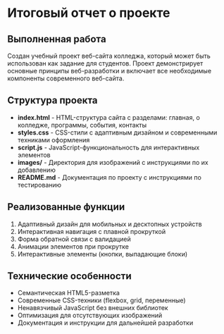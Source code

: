 # Итоговый отчет о проекте

## Выполненная работа

Создан учебный проект веб-сайта колледжа, который может быть использован как задание для студентов. Проект демонстрирует основные принципы веб-разработки и включает все необходимые компоненты современного веб-сайта.

## Структура проекта

- **index.html** - HTML-структура сайта с разделами: главная, о колледже, программы, события, контакты
- **styles.css** - CSS-стили с адаптивным дизайном и современными техниками оформления
- **script.js** - JavaScript-функциональность для интерактивных элементов
- **images/** - Директория для изображений с инструкциями по их добавлению
- **README.md** - Документация по проекту с инструкциями по тестированию

## Реализованные функции

1. Адаптивный дизайн для мобильных и десктопных устройств
2. Интерактивная навигация с плавной прокруткой
3. Форма обратной связи с валидацией
4. Анимации элементов при прокрутке
5. Интерактивные элементы (кнопки, выпадающие блоки)

## Технические особенности

- Семантическая HTML5-разметка
- Современные CSS-техники (flexbox, grid, переменные)
- Ненавязчивый JavaScript без внешних библиотек
- Оптимизация для отсутствующих изображений
- Документация и инструкции для дальнейшей разработки